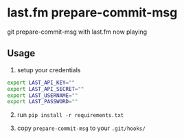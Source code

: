 # last.fm prepare-commit-msg

git prepare-commit-msg with last.fm now playing

## Usage

1) setup your credentials

```bash
export LAST_API_KEY=""
export LAST_API_SECRET=""
export LAST_USERNAME=""
export LAST_PASSWORD=""
```

2) run `pip install -r requirements.txt`

3) copy `prepare-commit-msg` to your `.git/hooks/`
